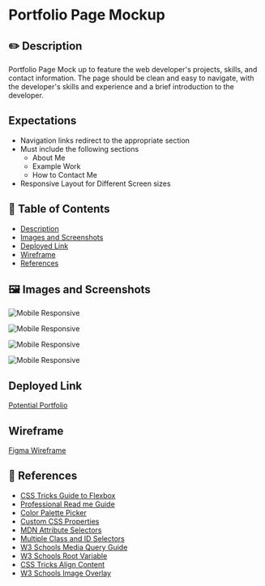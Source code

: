 # Portfolio Page Mockup

## ✏️ Description

Portfolio Page Mock up to feature the web developer's projects, skills, and contact information. The page should be clean and easy to navigate, with the developer's skills and experience and a brief introduction to the developer.

## Expectations

- Navigation links redirect to the appropriate section
- Must include the following sections
  - About Me
  - Example Work
  - How to Contact Me
- Responsive Layout for Different Screen sizes

## 📜 Table of Contents

- [Description](#description)
- [Images and Screenshots](#images-and-screenshots)
- [Deployed Link](#deployed-Link)
- [Wireframe](#wireframe)
- [References](#References)

## 🖼️ Images and Screenshots

![Mobile Responsive](https://github.com/zzzbia/potential-portfolio/blob/main/assets/images/mobileresponsive1.png?=raw=true)

![Mobile Responsive](https://github.com/zzzbia/potential-portfolio/blob/main/assets/images/mobileresponsive2.png?=raw=true)

![Mobile Responsive](https://github.com/zzzbia/potential-portfolio/blob/main/assets/images/mobileresponsive3.png?=raw=true)

![Mobile Responsive](https://github.com/zzzbia/potential-portfolio/blob/main/assets/images/mobileresponsive4.png?=raw=true)

## Deployed Link

[Potential Portfolio](https://zzzbia.github.io/potential-portfolio/)

## Wireframe

[Figma Wireframe](https://www.figma.com/file/DPUDs9L3CGUXX08qArba1O/Portfolio-Mockup?node-id=8%3A10)

## 📝 References

- [CSS Tricks Guide to Flexbox](https://css-tricks.com/snippets/css/a-guide-to-flexbox/)
- [Professional Read me Guide](https://coding-boot-camp.github.io/full-stack/github/professional-readme-guide)
- [Color Palette Picker](https://colorhunt.co/)
- [Custom CSS Properties](https://developer.mozilla.org/en-US/docs/Web/CSS/Using_CSS_custom_properties)
- [MDN Attribute Selectors](https://developer.mozilla.org/en-US/docs/Web/CSS/Attribute_selectors)
- [Multiple Class and ID Selectors](https://css-tricks.com/multiple-class-id-selectors/)
- [W3 Schools Media Query Guide](https://www.w3schools.com/css/css_rwd_mediaqueries.asp)
- [W3 Schools Root Variable](https://www.w3schools.com/css/css3_variables.asp)
- [CSS Tricks Align Content](https://css-tricks.com/almanac/properties/a/align-content/)
- [W3 Schools Image Overlay](https://www.w3schools.com/howto/howto_css_image_overlay.asp)
